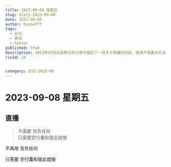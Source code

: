 ```yaml
---
title: 2023-09-08 星期五
slug: diary-2023-09-08
date: 2023-09-08
author: KazooTTT
tags:
  - 日记
  - 歌词
  - hanser
published: true
description: 2023年9月8日星期五的记录中提到了一段关于直播的内容，强调不需要背负任何负担，只需带着空行囊和彼此即可。
rinId: 24


category: 日记-2023-09
---
```


# 2023-09-08 星期五

<!-- start of weread -->
<!-- end of weread -->

## 直播

> 不需要 背负任何  
> 只需要空行囊和彼此就够

不再用 背负任何

只需要 空行囊和彼此就够
